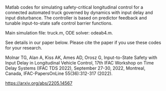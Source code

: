 Matlab codes for simulating safety-critical longitudinal control for a connected automated truck governed by dynamics with input delay and input disturbance.
The controller is based on predictor feedback and tunable input-to-state safe control barrier functions.

Main simulation file: truck.m, ODE solver: odeab4.m.

See details in our paper below. Please cite the paper if you use these codes for your research.

Molnar TG, Alan A, Kiss AK, Ames AD, Orosz G, Input-to-State Safety with Input Delay in Longitudinal Vehicle Control, 17th IFAC Workshop on Time Delay Systems (IFAC TDS 2022), September 27-30, 2022, Montreal, Canada, IFAC-PapersOnLine 55(36):312-317 (2022).

https://arxiv.org/abs/2205.14567
